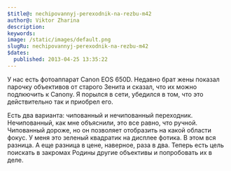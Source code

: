```yaml
---
$title@: nechipovannyj-perexodnik-na-rezbu-m42
author@: Viktor Zharina
description: 
keywords: 
image: /static/images/default.png
slugRu: nechipovannyj-perexodnik-na-rezbu-m42
$dates:
  published: 2013-04-25 13:35:22
---
```

У нас есть фотоаппарат Canon EOS 650D. Недавно брат жены показал парочку объективов от старого Зенита и сказал, что их можно подлкючить к Canonу. Я порылся в сети, убедился в том, что это действительно так и приобрел его.

Есть два варианта: чипованный и нечипованный переходник. Нечипованный, как мне объяснили, это все равно, что ручной. Чипованный дороже, но он позволяет отобразить на какой области фокус. У меня это зеленый квадратик на дисплее фотика. В этом вся разница. А еще разница в цене, наверное, раза в два. Теперь есть цель поискать в закромах Родины другие объективы и попробовать их в деле.